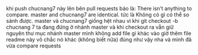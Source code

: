 khi push chucnang7 này lên bên pull requests báo là: There isn’t anything to compare.
master and chucnang7 are identical. tức là Không có gì có thể so sánh được. master và chucnang7 giống hệt nhau
vì khi git checkout -b chucnang 7 ta đang đứng ở nhánh master và khi checkout ra vẫn giữ nguyên thư mục nhánh master mình không add file gì khác vào
giờ thêm file readme này vô chắc nó khác (không biết nữa)
đúng như vậy nha và mình đã vừa compare requests
